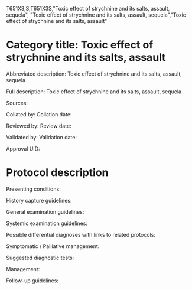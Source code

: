 T651X3,S,T651X3S,"Toxic effect of strychnine and its salts, assault, sequela", "Toxic effect of strychnine and its salts, assault, sequela","Toxic effect of strychnine and its salts, assault"
# Category title: Toxic effect of strychnine and its salts, assault

Abbreviated description: Toxic effect of strychnine and its salts, assault, sequela

Full description: Toxic effect of strychnine and its salts, assault, sequela

Sources:

Collated by:
Collation date:

Reviewed by:
Review date:

Validated by:
Validation date:

Approval UID:

# Protocol description

Presenting conditions:

History capture guidelines:

General examination guidelines:

Systemic examination guidelines:

Possible differential diagnoses with links to related protocols:

Symptomatic / Palliative management:

Suggested diagnostic tests:

Management:

Follow-up guidelines:
